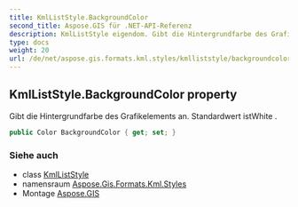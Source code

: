 ```yaml
---
title: KmlListStyle.BackgroundColor
second_title: Aspose.GIS für .NET-API-Referenz
description: KmlListStyle eigendom. Gibt die Hintergrundfarbe des Grafikelements an. Standardwert istWhite .
type: docs
weight: 20
url: /de/net/aspose.gis.formats.kml.styles/kmlliststyle/backgroundcolor/
---
```

## KmlListStyle.BackgroundColor property

Gibt die Hintergrundfarbe des Grafikelements an. Standardwert istWhite .

```csharp
public Color BackgroundColor { get; set; }
```

### Siehe auch

* class [KmlListStyle](../)
* namensraum [Aspose.Gis.Formats.Kml.Styles](../../kmlliststyle/)
* Montage [Aspose.GIS](../../../)



